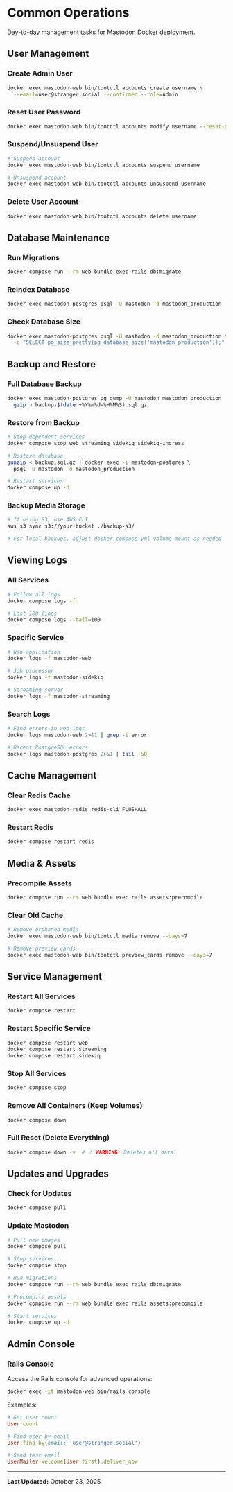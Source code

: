 # Common Operations

Day-to-day management tasks for Mastodon Docker deployment.

## User Management

### Create Admin User

```bash
docker exec mastodon-web bin/tootctl accounts create username \
  --email=user@stranger.social --confirmed --role=Admin
```

### Reset User Password

```bash
docker exec mastodon-web bin/tootctl accounts modify username --reset-password
```

### Suspend/Unsuspend User

```bash
# Suspend account
docker exec mastodon-web bin/tootctl accounts suspend username

# Unsuspend account
docker exec mastodon-web bin/tootctl accounts unsuspend username
```

### Delete User Account

```bash
docker exec mastodon-web bin/tootctl accounts delete username
```

## Database Maintenance

### Run Migrations

```bash
docker compose run --rm web bundle exec rails db:migrate
```

### Reindex Database

```bash
docker exec mastodon-postgres psql -U mastodon -d mastodon_production -c "REINDEX DATABASE mastodon_production;"
```

### Check Database Size

```bash
docker exec mastodon-postgres psql -U mastodon -d mastodon_production \
  -c "SELECT pg_size_pretty(pg_database_size('mastodon_production'));"
```

## Backup and Restore

### Full Database Backup

```bash
docker exec mastodon-postgres pg_dump -U mastodon mastodon_production | \
  gzip > backup-$(date +%Y%m%d-%H%M%S).sql.gz
```

### Restore from Backup

```bash
# Stop dependent services
docker compose stop web streaming sidekiq sidekiq-ingress

# Restore database
gunzip < backup.sql.gz | docker exec -i mastodon-postgres \
  psql -U mastodon -d mastodon_production

# Restart services
docker compose up -d
```

### Backup Media Storage

```bash
# If using S3, use AWS CLI
aws s3 sync s3://your-bucket ./backup-s3/

# For local backups, adjust docker-compose.yml volume mount as needed
```

## Viewing Logs

### All Services

```bash
# Follow all logs
docker compose logs -f

# Last 100 lines
docker compose logs --tail=100
```

### Specific Service

```bash
# Web application
docker logs -f mastodon-web

# Job processor
docker logs -f mastodon-sidekiq

# Streaming server
docker logs -f mastodon-streaming
```

### Search Logs

```bash
# Find errors in web logs
docker logs mastodon-web 2>&1 | grep -i error

# Recent PostgreSQL errors
docker logs mastodon-postgres 2>&1 | tail -50
```

## Cache Management

### Clear Redis Cache

```bash
docker exec mastodon-redis redis-cli FLUSHALL
```

### Restart Redis

```bash
docker compose restart redis
```

## Media & Assets

### Precompile Assets

```bash
docker compose run --rm web bundle exec rails assets:precompile
```

### Clear Old Cache

```bash
# Remove orphaned media
docker exec mastodon-web bin/tootctl media remove --days=7

# Remove preview cards
docker exec mastodon-web bin/tootctl preview_cards remove --days=7
```

## Service Management

### Restart All Services

```bash
docker compose restart
```

### Restart Specific Service

```bash
docker compose restart web
docker compose restart streaming
docker compose restart sidekiq
```

### Stop All Services

```bash
docker compose stop
```

### Remove All Containers (Keep Volumes)

```bash
docker compose down
```

### Full Reset (Delete Everything)

```bash
docker compose down -v  # ⚠️ WARNING: Deletes all data!
```

## Updates and Upgrades

### Check for Updates

```bash
docker compose pull
```

### Update Mastodon

```bash
# Pull new images
docker compose pull

# Stop services
docker compose stop

# Run migrations
docker compose run --rm web bundle exec rails db:migrate

# Precompile assets
docker compose run --rm web bundle exec rails assets:precompile

# Start services
docker compose up -d
```

## Admin Console

### Rails Console

Access the Rails console for advanced operations:

```bash
docker exec -it mastodon-web bin/rails console
```

Examples:
```ruby
# Get user count
User.count

# Find user by email
User.find_by(email: 'user@stranger.social')

# Send test email
UserMailer.welcome(User.first).deliver_now
```

---

**Last Updated:** October 23, 2025
